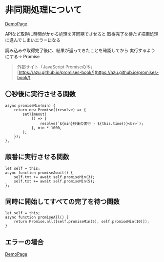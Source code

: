 # 非同期処理について

[DemoPage](./_static/demo/20191215.html)



APIなど取得に時間がかかる処理を非同期でさせると
取得完了を待たず描画処理に進んでしまいエラーになる

読み込みや取得完了後に、結果が返ってきたことを確認してから
実行するようにする→ Promise

> 外部サイト「JavaScript Promiseの本」<br>
> [https://azu.github.io/promises-book/](https://azu.github.io/promises-book/)



## 〇秒後に実行させる関数
```
async promiseMin(min) {
    return new Promise((resolve) => {
        setTimeout(
            () => {
                resolve(`${min}秒後の実行 - ${this.time()}<br>`);
            }, min * 1000,
        );
    });
},
```

## 順番に実行させる関数
```
let self = this;
async function promiseAwait() {
    self.txt += await self.promiseMin(3);
    self.txt += await self.promiseMin(5);
};
```

## 同時に開始してすべての完了を待つ関数
```
let self = this;
async function promiseAll() {
    return Promise.all([self.promiseMin(5), self.promiseMin(10)]);
}
```

## エラーの場合
[DemoPage](./_static/demo/20191216.html)



